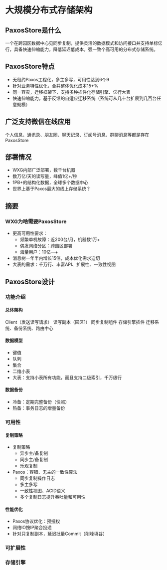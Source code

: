 # 大规模分布式存储架构
## PaxosStore是什么
一个在跨园区数据中心见同步复制，提供灵活的数据模式和访问接口并支持单标亿行，具备快速伸缩能力，降低延迟低成本，强一致个高可用的分布式存储系统。

## PaxosStore特点
* 无租约Paxos工程化，多主多写，可用性达到6个9
* 针对业务特性优化，合并整体优化成本15+%
* 同一容灾，迁移框架下，支持多种插件化存储引擎、亿行大表
* 快速伸缩能力，基于反馈的自适应迁移系统（系统可从几十台扩展到几百台任意规模）

## 广泛支持微信在线应用
个人信息、通讯录、朋友圈、聊天记录、订阅号消息、群聊消息等都是存在PaxosStore

## 部署情况
* WXG内部广泛部署，数千台机器
* 数万亿/天的读写量，峰值1亿+/秒
* 1PB+的结构化数据，全球多个数据中心
* 世界上基于Paxos最大的线上存储系统？

## 摘要
### WXG为啥需要PaxosStore
* 更高可用性要求：
  * 频繁单机故障：近200台/月，机器数1万+
  * 偶发网络分区：跨园区部署
  * 海量用户：10亿—+
* 消息树一年半内增长15倍，成本优化需求迫切
* 大表的需求：千万行、丰富API、扩展性、一致性视图

## PaxosStore设计
### 功能介绍
#### 总体架构
Client（发送读写请求）
读写副本（园区1）
同步复制组件
存储引擎插件
迁移系统、备份系统、路由中心
#### 数据模型
* 键值
* 队列
* 集合
* 二维小表
* 大表：支持小表所有功能，而且支持二级索引，千万级行
#### 数据备份
* 冷备：定期完整备份（快照）
* 热备：事务日志的增量备份
### 可用性
#### 复制策略
* 复制策略
  * 异步主/备复制
  * 同步主/备复制
  * 乐观复制
* Paxos：容错、无主的一致性算法
  * 同步复制操作日志
  * 多主多写
  * 一致性视图、ACID语义
  * 多个复制日志提升吞吐量和可用性
#### 性能优化
* Paxos协议优化：预授权
* 网络IO按IP聚合投递
* 针对只复制副本，延迟批量Commit（削峰填谷）
### 可扩展性
### 存储引擎
